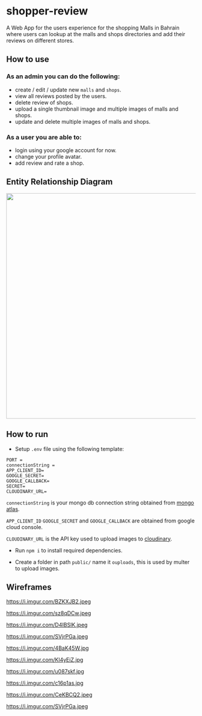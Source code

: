 # shopper-review
A Web App for the users experience for the shopping Malls in Bahrain where users can lookup at the malls and shops directories and add their reviews on different stores.

## How to use
### As an admin you can do the following:
* create / edit / update new `malls` and `shops`.
* view all reviews posted by the users.
* delete review of shops.
* upload a single thumbnail image and multiple images of malls and shops.
* update and delete multiple images of malls and shops.

### As a user you are able to:
* login using your google account for now.
* change your profile avatar.
* add review and rate a shop.

## Entity Relationship Diagram

<img src="https://i.imgur.com/ubSIR4m.png" width="600">

## How to run
* Setup `.env` file using the following template:
```
PORT = 
connectionString = 
APP_CLIENT_ID=
GOOGLE_SECRET=
GOOGLE_CALLBACK=
SECRET=
CLOUDINARY_URL=
```
`connectionString` is your mongo db connection string obtained from [mongo atlas](https://cloud.mongodb.com/).

`APP_CLIENT_ID` `GOOGLE_SECRET` and `GOOGLE_CALLBACK` are obtained from google cloud console.

`CLOUDINARY_URL` is the API key used to upload images to [cloudinary](https://cloudinary.com/).

* Run `npm i` to install required dependencies.
  
* Create a folder in path `public/` name it `ouploads`, this is used by multer to upload images.

## Wireframes

https://i.imgur.com/BZKXJB2.jpeg

https://i.imgur.com/sz8qDCw.jpeg

https://i.imgur.com/D4IBSlK.jpeg

https://i.imgur.com/SVjrPGa.jpeg

https://i.imgur.com/4BaK45W.jpg

https://i.imgur.com/Kl4yEiZ.jpg

https://i.imgur.com/u087skf.jpg

https://i.imgur.com/c16p1as.jpg

https://i.imgur.com/CeKBCQ2.jpeg

https://i.imgur.com/SVjrPGa.jpeg


